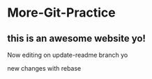 # More-Git-Practice

##  this is an awesome website yo!

Now editing on update-readme branch yo

new changes with rebase
